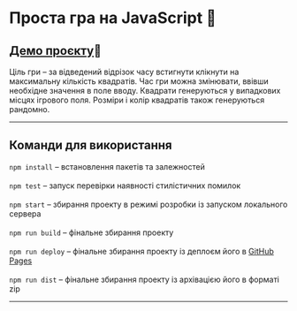 # Проста гра на JavaScript :game_die:
## [Демо проєкту](https://romanstashuk.github.io/js-game/):link:<br>
Ціль гри – за відведений відрізок часу встигнути клікнути на максимальну кількість квадратів. Час гри можна змінювати, ввівши необхідне значення в поле вводу. Квадрати генеруються у випадкових місцях ігрового поля. Розміри і колір квадратів також генеруються рандомно.
___
## Команди для використання
`npm install` – встановлення пакетів та залежностей<br><br>
`npm test` – запуск перевірки наявності стилістичних помилок<br><br>
`npm start` – збирання проекту в режимі розробки із запуском локального сервера<br><br>
`npm run build` – фінальне збирання проекту <br><br>
`npm run deploy` – фінальне збирання проекту із деплоєм його в [GitHub Pages](https://pages.github.com)<br><br>
`npm run dist` – фінальне збирання проекту із архівацією його в форматі zip<br>
___
